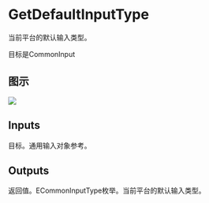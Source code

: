 # GetDefaultInputType

当前平台的默认输入类型。

目标是CommonInput

## 图示

![]($-20221218-18212375.png)

## Inputs

目标。通用输入对象参考。 

## Outputs

返回值。ECommonInputType枚举。当前平台的默认输入类型。
